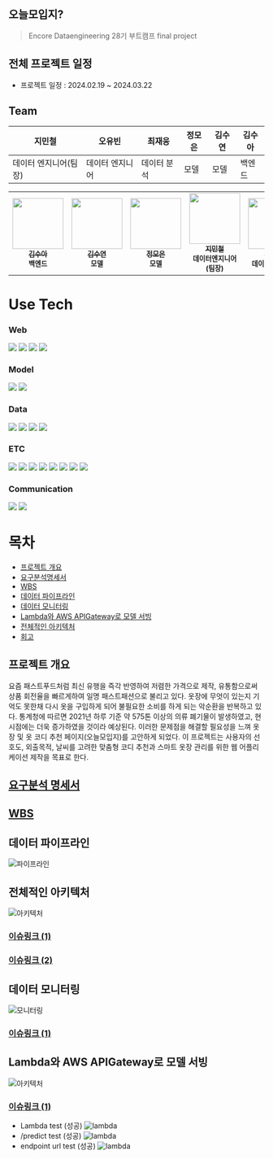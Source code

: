 ## 오늘모입지?
> Encore Dataengineering 28기 부트캠프 final project
> 
## 전체 프로젝트 일정
* 프로젝트 일정 : 2024.02.19 ~ 2024.03.22
  
## Team
|지민철|오유빈|최재웅|정모은|김수연|김수아|
|-----|-----|-----|-----|-----|-----|
|데이터 엔지니어(팀장)|데이터 엔지니어|데이터 분석|모델|모델|백엔드|
<table>
  <tbody>
    <tr>
      <td align="center"><a href="https://github.com/whatevereyewant"><img src="https://avatars.githubusercontent.com/u/145940008?v=4" width="100px;" alt=""/><br /><sub><b>김수아</b></sub></a><br /><sub><b>백엔드</b></sub><br /></td>
      <td align="center"><a href="https://github.com/suddy78"><img src="https://avatars.githubusercontent.com/u/113496210?v=4" width="100px;" alt=""/><br /><sub><b>김수연</b></sub></a><br /><sub><b>모델</b></sub><br /></td>
      <td align="center"><a href="https://github.com/jmeagnes"><img src="https://avatars.githubusercontent.com/u/151423959?v=4" width="100px;" alt=""/><br /><sub><b>정모은</b></sub></a><br /><sub><b>모델</b></sub><br /></td>
      <td align="center"><a href="https://github.com/jiminchur"><img src="https://avatars.githubusercontent.com/u/145955453?v=4" width="100px;" alt=""/><br /><sub><b>지민철</b></sub></a><br /><sub><b>데이터엔지니어(팀장)</b></sub><br /></td>
      <td align="center"><a href="https://github.com/ohyu628"><img src="https://avatars.githubusercontent.com/u/154876483?v=4" width="100px;" alt=""/><br /><sub><b>오유빈</b></sub></a><br /><sub><b>데이터엔지니어</b></sub><br /></td>
      <td align="center"><a href="https://github.com/jaechoi97"><img src="https://avatars.githubusercontent.com/u/145918829?v=4" width="100px;" alt=""/><br /><sub><b>최재웅</b></sub></a><br /><sub><b>데이터분석</b></sub><br /></td>
    </tr>
  </tbody>
</table>


# Use Tech
### Web
<!-- <div align=center>  -->
<img src="https://img.shields.io/badge/springboot-6DB33F?style=for-the-badge&logo=springboot&logoColor=white"> <img src="https://img.shields.io/badge/css-1572B6?style=for-the-badge&logo=css3&logoColor=white"> <img src="https://img.shields.io/badge/html5-E34F26?style=for-the-badge&logo=html5&logoColor=white"> <img src="https://img.shields.io/badge/javascript-F7DF1E?style=for-the-badge&logo=javascript&logoColor=black">
<!-- </div> -->

### Model
<!-- <div align=center> -->
<img src="https://img.shields.io/badge/googlecolab-F9AB00?style=for-the-badge&logo=googlecolab&logoColor=black"> <img src="https://img.shields.io/badge/aws rekognition-569A31?style=for-the-badge&logo=&logoColor=black">
<!-- </div> -->

### Data
<!-- <div align=center> -->
<img src="https://img.shields.io/badge/amazons3-569A31?style=for-the-badge&logo=amazons3&logoColor=black"> <img src="https://img.shields.io/badge/airflow-017CEE?style=for-the-badge&logo=apacheairflow&logoColor=black"> <img src="https://img.shields.io/badge/mariadb-003545?style=for-the-badge&logo=mariadb&logoColor=black"> <img src="https://img.shields.io/badge/selenium-43B02A?style=for-the-badge&logo=selenium&logoColor=black">
<!-- </div> -->

### ETC
<!-- <div align=center> -->
<img src="https://img.shields.io/badge/linux-FCC624?style=for-the-badge&logo=linux&logoColor=black"> <img src="https://img.shields.io/badge/ec2-FF9900?style=for-the-badge&logo=amazonec2&logoColor=black"> <img src="https://img.shields.io/badge/apigateway-FF4F8B?style=for-the-badge&logo=amazonapigateway&logoColor=black"> <img src="https://img.shields.io/badge/lambda-FF9900?style=for-the-badge&logo=awslambda&logoColor=black"> <img src="https://img.shields.io/badge/prometheus-E6522C?style=for-the-badge&logo=prometheus&logoColor=black"> <img src="https://img.shields.io/badge/grafana-F46800?style=for-the-badge&logo=grafana&logoColor=black"> <img src="https://img.shields.io/badge/docker-2496ED?style=for-the-badge&logo=docker&logoColor=black"> <img src="https://img.shields.io/badge/ubuntu-E95420?style=for-the-badge&logo=ubuntu&logoColor=black"> <!-- </div> -->

### Communication
<!-- <div align=center> -->
<img src="https://img.shields.io/badge/github-181717?style=for-the-badge&logo=github&logoColor=white"> <img src="https://img.shields.io/badge/slack-4A154B?style=for-the-badge&logo=slack&logoColor=white">
<!-- </div> -->

# 목차
* [프로젝트 개요](##프로젝트-개요)
* [요구분석명세서](#요구분석-명세서)
* [WBS](#wbs)
* [데이터 파이프라인](#데이터-파이프라인)
* [데이터 모니터링](#데이터-모니터링)
* [Lambda와 AWS APIGateway로 모델 서빙](#lambda와-aws-apigateway로-모델-서빙)
* [전체적인 아키텍처](#전체적인-아키텍처)
* [회고](#회고)

## 프로젝트 개요
요즘 패스트푸드처럼 최신 유행을 즉각 반영하여 저렴한 가격으로 제작, 유통함으로써 상품 회전율을 빠르게하여 일명 패스트패션으로 불리고 있다. 옷장에 무엇이 있는지 기억도 못한채 다시 옷을 구입하게 되어 불필요한 소비를 하게 되는 악순환을 반복하고 있다. 통계청에 따르면 2021년 하루 기준 약 575톤 이상의 의류 폐기물이 발생하였고, 현시점에는 더욱 증가하였을 것이라 예상된다. 이러한 문제점을 해결할 필요성을 느껴 옷장 및 옷 코디 추천 페이지(오늘모입지)를 고안하게 되었다. 이 프로젝트는 사용자의 선호도, 외출목적, 날씨를 고려한 맞춤형 코디 추천과 스마트 옷장 관리를 위한 웹 어플리케이션 제작을 목표로 한다.

## [요구분석 명세서](https://docs.google.com/document/d/1GnTlrJgWTk3o4aaLqI1ZXnLC5DrBan0ntmjrJnWubdo/edit)
## [WBS](https://docs.google.com/spreadsheets/d/1FakvPad7NTO7V1t1Nr_8PB-BNMYLDHi1/edit#gid=1543558811)
## 데이터 파이프라인
![파이프라인](/img/데이터파이프라인.png)
## 전체적인 아키텍처
![아키텍처](/img/아키텍처.png)
### [이슈링크 (1)](https://github.com/jiminchur/Recommend-Model_Closet-Cody/issues/4)
### [이슈링크 (2)](https://github.com/jiminchur/Recommend-Model_Closet-Cody/issues/5)
## 데이터 모니터링
![모니터링](/img/모니터링.png)
### [이슈링크 (1)](https://github.com/jiminchur/Recommend-Model_Closet-Cody/issues/12)
## Lambda와 AWS APIGateway로 모델 서빙
![아키텍처](/img/webserving01.png)
### [이슈링크 (1)](https://github.com/jiminchur/Recommend-Model_Closet-Cody/issues/18)
* Lambda test (성공)
![lambda](/img/ppt_lambda-test.gif)
* /predict test (성공)
![lambda](/img/ppt_-_predict-test%20(1).gif)
* endpoint url test (성공)
![lambda](/img/ppt_endpoint-url-test.gif)




